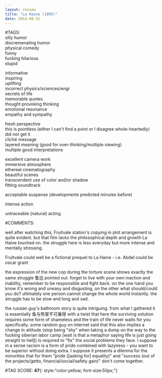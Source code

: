 ```yaml
---  
layout: review  
title: "La Haine (1995)"  
date: 2014-08-31  
---  
```

  
#TAGS:  
silly humor  
discremenating humor  
physical comedy  
funny  
fucking hilarious  
stupid  
  
informative  
inspiring  
uplifting  
incorrect physics/sciences/engr  
secrets of life  
memorable quotes  
thought provoking thinking  
emotional resonance  
empathy and sympathy  
  
fresh perspective  
this is pointless (either I can't find a point or I disagree whole-heartedly)  
did not get it  
cliché message  
layered meaning (good for over-thinking/multiple viewing)  
multiple good interpretations  
  
excellent camera work  
immersive atmosphere  
ethereal cinematography  
beautiful scenes  
transcendent use of color and/or shadow  
fitting soundtrack  
  
acceptable suspense (developments predicted minutes before)  
  
intense action  
  
untraceable (natural) acting  
  
#COMMENTS:  
  
well after watching this, Fruitvale station's copying in plot arrangement is quite evident. but that film lacks the philosophical depth and growth La Haine touched on. the struggle here is less everyday but more intense and mentally stressing.  
  
Fruitvale could well be a fictional prequel to La Haine - i.e. Abdel could be oscar grant  
  
the expression of the new cop during the torture scene shows exactly the same struggle 鲁迅 pointed out. forget to live with your own inaction and inability, remember to be responsible and fight back. on the one hand you know it's wrong and uneasy and disgusting, on the other what should/could you do? ultimately one person cannot change the whole world instantly. the struggle has to be slow and long and sad.  
  
the russian guy's bathroom story is quite intriguing. from what I gathered it is essentially 鱼与熊掌不可兼得 with a twist that here the surviving solution requires some form of shameless and the train of life never waits for you specifically. some random guy on internet said that this also implies a change in attitude (stop being "shy" when taking a dump on the way to the fucking siberian labor camp [wait is that a metaphor saying life is just going straight to hell]) is required to "fix" the social problems they face. I suppose in a sense racism is a form of pride combined with lazyness - you want to be superior without doing extra. I suppose it presents a dilenma for the minorities that for them "pride ([asking for] equality)" and "success (out of the projects/getto, financial/social/safety gain)" don't come together.  
  
  
  
  
  
#TAG SCORE: **47**{: style:"color:yellow; font-size:50px;"}  
